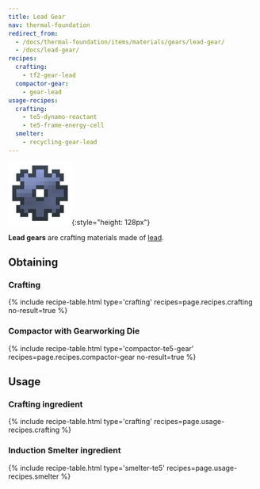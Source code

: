 ```yaml
---
title: Lead Gear
nav: thermal-foundation
redirect_from:
  - /docs/thermal-foundation/items/materials/gears/lead-gear/
  - /docs/lead-gear/
recipes:
  crafting:
    - tf2-gear-lead
  compactor-gear:
    - gear-lead
usage-recipes:
  crafting:
    - te5-dynamo-reactant
    - te5-frame-energy-cell
  smelter:
    - recycling-gear-lead
---
```


![Lead gear](/assets/images/thermal-foundation/gear-lead.png){:style="height: 128px"}


**Lead gears** are crafting materials made of [lead](/docs/thermal-foundation/lead-ingot/).


Obtaining
---------

### Crafting
{% include recipe-table.html type='crafting' recipes=page.recipes.crafting no-result=true %}

### Compactor with Gearworking Die
{% include recipe-table.html type='compactor-te5-gear' recipes=page.recipes.compactor-gear no-result=true %}


Usage
-----

### Crafting ingredient
{% include recipe-table.html type='crafting' recipes=page.usage-recipes.crafting %}

### Induction Smelter ingredient
{% include recipe-table.html type='smelter-te5' recipes=page.usage-recipes.smelter %}
